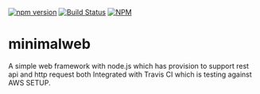 [![npm version](https://badge.fury.io/js/minimalweb.svg)](http://badge.fury.io/js/minimalweb)
[![Build Status](https://travis-ci.org/piyasde/minimalweb.svg?branch=master)](https://travis-ci.org/piyasde/minimalweb.svg?branch=master)
[![NPM](https://nodei.co/npm/minimalweb.png?downloadRank=true)](https://nodei.co/npm/minimalweb/)
# minimalweb
A simple web framework with node.js which has provision to support rest api and http request both
Integrated with Travis CI which is testing against AWS SETUP.
